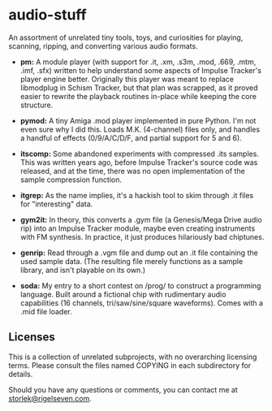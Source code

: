 # audio-stuff

An assortment of unrelated tiny tools, toys, and curiosities for playing, scanning, ripping,
and converting various audio formats.

* **pm:**
    A module player (with support for .it, .xm, .s3m, .mod, .669, .mtm, .imf, .sfx) written to help
    understand some aspects of Impulse Tracker's player engine better. Originally this player was meant
    to replace libmodplug in Schism Tracker, but that plan was scrapped, as it proved easier to rewrite
    the playback routines in-place while keeping the core structure.

* **pymod:**
    A tiny Amiga .mod player implemented in pure Python. I'm not even sure why I did this. Loads M.K.
    (4-channel) files only, and handles a handful of effects (0/9/A/C/D/F, and partial support for 5 and 6).

* **itscomp:**
    Some abandoned experiments with compressed .its samples. This was written years ago, before Impulse
    Tracker's source code was released, and at the time, there was no open implementation of the sample
    compression function.

* **itgrep:**
    As the name implies, it's a hackish tool to skim through .it files for "interesting" data.

* **gym2it:**
    In theory, this converts a .gym file (a Genesis/Mega Drive audio rip) into an Impulse Tracker module, maybe
    even creating instruments with FM synthesis. In practice, it just produces hilariously bad chiptunes.

* **genrip:**
    Read through a .vgm file and dump out an .it file containing the used sample data. (The resulting file
    merely functions as a sample library, and isn't playable on its own.)

* **soda:**
    My entry to a short contest on /prog/ to construct a programming language. Built around a fictional chip
    with rudimentary audio capabilities (16 channels, tri/saw/sine/square waveforms). Comes with a .mid file
    loader.

## Licenses

This is a collection of unrelated subprojects, with no overarching licensing terms. Please
consult the files named COPYING in each subdirectory for details.

Should you have any questions or comments, you can contact me at <storlek@rigelseven.com>.
